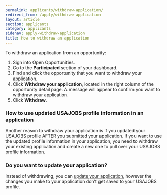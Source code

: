 ```yaml
---
permalink: applicants/withdraw-application/
redirect_from: /apply/withdraw-application
layout: article
section: applicants
category: applicants
sidenav: apply-withdraw-application
title: How to withdraw an application
---
```


To withdraw an application from an opportunity:

1. Sign into Open Opportunities.
2. Go to the **Participated** section of your dashboard.
3. Find and click the opportunity that you want to withdraw your application.
4. Click **Withdraw your application**, located in the right column of the opportunity detail page. A message will appear to confirm you want to withdraw your application.
5. Click **Withdraw**.

### How to use updated USAJOBS profile information in an application

Another reason to withdraw your application is if you updated your USAJOBS profile AFTER you submitted your application. If you want to use the updated profile information in your application, you need to withdraw your existing application and create a new one to pull over your USAJOBS profile information.

### Do you want to update your application?

Instead of withdrawing, you can [update your application](update-application), however the changes you make to your application don’t get saved to your USAJOBS profile.

